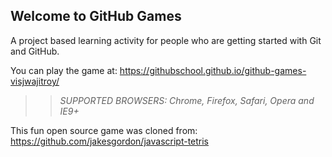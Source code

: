 ## Welcome to GitHub Games

A project based learning activity for people who are getting started with Git and GitHub.

You can play the game at: https://githubschool.github.io/github-games-visjwajitroy/

>> _*SUPPORTED BROWSERS*: Chrome, Firefox, Safari, Opera and IE9+_

This fun open source game was cloned from: https://github.com/jakesgordon/javascript-tetris

